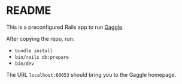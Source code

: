 # README

This is a preconfigured Rails app to run [Gaggle](https://github.com/Tonksthebear/gaggle).

After copying the repo, run:
- `bundle install`
- `bin/rails db:prepare`
- `bin/dev`

The URL `localhost:60053` should bring you to the Gaggle homepage.
